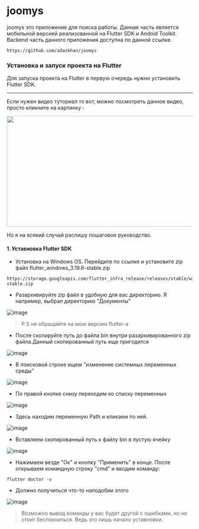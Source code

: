 # joomys

joomys это приложение для поиска работы. Данная часть является мобильной версией реализованной на Flutter SDK и Andoid Toolkit. Backend часть данного приложения доступна по данной ссылке.

```
https://github.com/adaskhan/joomys
```

### Установка и запуск проекта на Flutter

Для запуска проекта на Flutter в первую очередь нужно установить Flutter SDK.

---
Если нужен видео туториал то вот, можно посмотреть данное видео, просто кликните на картинку :

[<img src="https://owenhalliday.co.uk/static/ee54ba1ab58fec57cf4784cc67336993/f3b7d/intro-flutter-thumb.png" width="600" height="300"
/>](https://youtu.be/k7vCccuDlzc?si=aLqeqd0C2L6qQELj)

Но я на всякий случай распишу пошаговое руководство.

#### 1. Уставновка Flutter SDK

- Установка на Windows OS. Перейдите по ссылке и установите zip файл flutter_windows_3.19.6-stable.zip

```
https://storage.googleapis.com/flutter_infra_release/releases/stable/windows/flutter_windows_3.19.6-stable.zip 
```
- Разархивируйте zip файл в удобную для вас директорию. Я например, выбрал директорию "Документы"

![image](https://github.com/Just-Adikus/joomys/assets/74231081/be6a4120-7f3a-41b9-b661-be8c811ca5fb)
> P.S не обращяйте на мою версию flutter-а

- После скопируйте путь до файла bin внутри разархивированного zip файла.Данный скопированный путь еще пригодится

![image](https://github.com/Just-Adikus/joomys/assets/74231081/d7bc21ce-0471-40fc-bf05-c8bdd2d667b3)

- В поисковой строке ищем "изменение системных переменных среды"

![image](https://github.com/Just-Adikus/joomys/assets/74231081/4a3f3d5d-0067-4037-a6dd-449d77a5a794)

- По правой кнопке снизу переходим ко списку переменных

![image](https://github.com/Just-Adikus/joomys/assets/74231081/3f8d004d-187e-4b11-b846-195f29b567da)

- Здесь находим переменную Path и кликаем по ней.

![image](https://github.com/Just-Adikus/joomys/assets/74231081/d5470362-de47-4d49-9417-0ae28fec4afe)

- Вставляем скопированный путь к файлу bin в пустую ячейку

![image](https://github.com/Just-Adikus/joomys/assets/74231081/63aa4458-b461-43d8-8b90-2256f2680fc3)

- Нажимаем везде "Ок" и кнопку "Применить" в конце. После открываем командную строку "cmd"  и вводим команду:

```
flutter doctor -v
```

- Должно получиться что-то наподобии этого

![image](https://github.com/Just-Adikus/joomys/assets/74231081/9958255a-b0f1-4387-aaf6-be15b5f249a0)

> Возможно вывод команды у вас будет другой с ошибками, но не стоит беспокоиться. Ведь это лишь начало уставновки.


    










